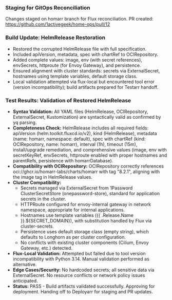 ### Staging for GitOps Reconciliation
Changes staged on homarr branch for Flux reconciliation. PR created: https://github.com/1activegeek/home-ops/pull/12

### Build Update: HelmRelease Restoration
- Restored the corrupted HelmRelease file with full specification.
- Included apiVersion, metadata, spec with chartRef to OCIRepository.
- Added complete values: image, env (with secret references), envSecrets, httproute (for Envoy Gateway), and persistence.
- Ensured alignment with cluster standards: secrets via ExternalSecret, hostnames using template variables, default storage class.
- Local validation attempted via flux-local but encountered tool error (version incompatibility); build artifacts prepared for Testarr handoff.

### Test Results: Validation of Restored HelmRelease
- **Syntax Validation:** All YAML files (HelmRelease, OCIRepository, ExternalSecret, Kustomization) are syntactically valid as confirmed by yq parsing.
- **Completeness Check:** HelmRelease includes all required fields: apiVersion (helm.toolkit.fluxcd.io/v2), kind (HelmRelease), metadata (name: homarr, namespace: default), spec with chartRef (kind: OCIRepository, name: homarr), interval (1h), timeout (15m), install/upgrade remediation, and comprehensive values (image, env with secretKeyRef, envSecrets, httproute enabled with proper hostnames and parentRefs, persistence with homarrDatabase).
- **Compatibility with OCIRepository:** OCIRepository correctly references oci://ghcr.io/homarr-labs/charts/homarr with tag "8.2.1", aligning with the image tag in HelmRelease values.
- **Cluster Compatibility:** 
  - Secrets managed via ExternalSecret from 1Password ClusterSecretStore (onepassword-store), standard for application secrets in the cluster.
  - HTTPRoute configured for envoy-internal gateway in network namespace, appropriate for internal applications.
  - Hostnames use template variables ({{ .Release.Name }}.${SECRET_DOMAIN}), with substitution handled by Flux via cluster-secrets.
  - Persistence uses default storage class (empty string), which defaults to Longhorn as per cluster configuration.
  - No conflicts with existing cluster components (Cilium, Envoy Gateway, etc.) detected.
- **Flux-Local Validation:** Attempted but failed due to tool version incompatibility with Python 3.14. Manual validation performed as alternative.
- **Edge Cases/Security:** No hardcoded secrets; all sensitive data via ExternalSecret. No resource conflicts or network policy issues anticipated.
- **Status:** PASS - Build artifacts validated successfully. Approving for deployment. Handing off to Deployarr for staging and PR updates.